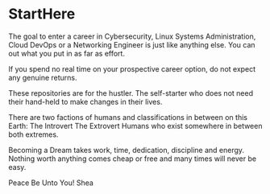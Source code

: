 # StartHere

The goal to enter a career in Cybersecurity, Linux Systems Administration, Cloud DevOps or a Networking Engineer is just like anything else. You can out what you put in as far as effort. 

If you spend no real time on your prospective career option, do not expect any genuine returns.

These repositories are for the hustler. The self-starter who does not need their hand-held to make changes in their lives.

There are two factions of humans and classifications in between on this Earth:
The Introvert
The Extrovert
Humans who exist somewhere in between both extremes.

Becoming a Dream takes work, time, dedication, discipline and energy. Nothing worth anything comes cheap or free and many times will never be easy.

Peace Be Unto You!
Shea

